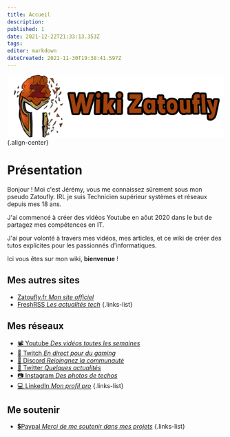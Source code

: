 ```yaml
---
title: Accueil
description: 
published: 1
date: 2021-12-22T21:33:13.353Z
tags: 
editor: markdown
dateCreated: 2021-11-30T19:38:41.597Z
---
```


![wiki-banner.png](/wiki-banner.png){.align-center}

# Présentation
Bonjour ! Moi c'est Jérémy, vous me connaissez sûrement sous mon pseudo Zatoufly.
IRL je suis Technicien supérieur systèmes et réseaux depuis mes 18 ans.

J'ai commencé à créer des vidéos Youtube en aôut 2020 dans le but de partagez mes compétences en IT.

J'ai pour volonté à travers mes vidéos, mes articles, et ce wiki de créer des tutos explicites pour les passionnés d'informatiques.

Ici vous êtes sur mon wiki, **bienvenue** !

## Mes autres sites
- [Zatoufly.fr *Mon site officiel*](https://zatoufly.fr)
- [FreshRSS *Les actualités tech*](https://news.zatoufly.fr)
{.links-list}

## Mes réseaux
- [📽️ Youtube *Des vidéos toutes les semaines*](https://www.youtube.com/c/Zatoufly)
- [🔴 Twitch *En direct pour du gaming*](https://twitch.tv/zatoufly)
- [👥 Discord *Rejoingnez la communauté*](http://discord.zatoufly.fr)
- [🐤 Twitter *Quelques actualités*](https://twitter.com/zatoufly)
- [📷 Instagram *Des photos de techos*](https://www.instagram.com/zatoufly_)
- [💻 LinkedIn *Mon profil pro*](https://www.linkedin.com/in/taunay-jeremy)
{.links-list}

## Me soutenir
- [💲Paypal *Merci de me soutenir dans mes projets*](https://www.paypal.com/paypalme/zatoufly?locale.x=fr_FR)
{.links-list}